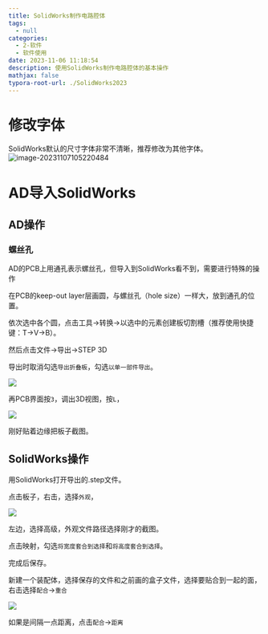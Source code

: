 ```yaml
---
title: SolidWorks制作电路腔体
tags:
  - null
categories:
  - 2-软件
  - 软件使用
date: 2023-11-06 11:18:54
description: 使用SolidWorks制作电路腔体的基本操作
mathjax: false
typora-root-url: ./SolidWorks2023
---
```


# 修改字体

SolidWorks默认的尺寸字体非常不清晰，推荐修改为其他字体。![image-20231107105220484](image-20231107105220484.png)



# AD导入SolidWorks

## AD操作

### 螺丝孔

AD的PCB上用通孔表示螺丝孔，但导入到SolidWorks看不到，需要进行特殊的操作

在PCB的keep-out layer层画圆，与螺丝孔（hole size）一样大，放到通孔的位置。

依次选中各个圆，点击工具→转换→以选中的元素创建板切割槽（推荐使用快捷键：T→V→B）。

然后点击文件→导出→STEP 3D

导出时取消勾选`导出折叠板`，勾选`以单一部件导出`。

![](image-20231106151507686.png)

再PCB界面按`3`，调出3D视图，按`L`，

![](image-20231106160155226.png)

刚好贴着边缘把板子截图。

## SolidWorks操作

用SolidWorks打开导出的.step文件。

点击板子，右击，选择`外观`，

![](image-20231106160324897.png)

左边，选择高级，外观文件路径选择刚才的截图。

点击映射，勾选`将宽度套合到选择`和`将高度套合到选择`。

完成后保存。

新建一个装配体，选择保存的文件和之前画的盒子文件，选择要贴合到一起的面，右击选择`配合`→`重合`

![](image-20231106162952440.png)

如果是间隔一点距离，点击`配合`→`距离`
